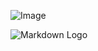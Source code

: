 ![Image](image_link)

![Markdown Logo](https://upload.wikimedia.org/wikipedia/commons/thumb/4/48/Markdown-mark.svg/312px-Markdown-mark.svg.png)
